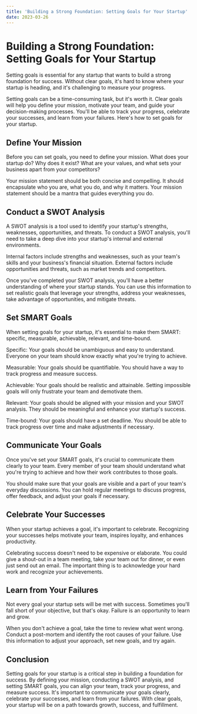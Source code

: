 ```yaml
---
title: 'Building a Strong Foundation: Setting Goals for Your Startup'
date: 2023-03-26
---
```


# Building a Strong Foundation: Setting Goals for Your Startup

Setting goals is essential for any startup that wants to build a strong foundation for success. Without clear goals, it's hard to know where your startup is heading, and it's challenging to measure your progress.

Setting goals can be a time-consuming task, but it's worth it. Clear goals will help you define your mission, motivate your team, and guide your decision-making processes. You'll be able to track your progress, celebrate your successes, and learn from your failures. Here's how to set goals for your startup.

## Define Your Mission

Before you can set goals, you need to define your mission. What does your startup do? Why does it exist? What are your values, and what sets your business apart from your competitors?

Your mission statement should be both concise and compelling. It should encapsulate who you are, what you do, and why it matters. Your mission statement should be a mantra that guides everything you do.

## Conduct a SWOT Analysis

A SWOT analysis is a tool used to identify your startup's strengths, weaknesses, opportunities, and threats. To conduct a SWOT analysis, you'll need to take a deep dive into your startup's internal and external environments.

Internal factors include strengths and weaknesses, such as your team's skills and your business's financial situation. External factors include opportunities and threats, such as market trends and competitors.

Once you've completed your SWOT analysis, you'll have a better understanding of where your startup stands. You can use this information to set realistic goals that leverage your strengths, address your weaknesses, take advantage of opportunities, and mitigate threats.

## Set SMART Goals

When setting goals for your startup, it's essential to make them SMART: specific, measurable, achievable, relevant, and time-bound.

Specific: Your goals should be unambiguous and easy to understand. Everyone on your team should know exactly what you're trying to achieve.

Measurable: Your goals should be quantifiable. You should have a way to track progress and measure success.

Achievable: Your goals should be realistic and attainable. Setting impossible goals will only frustrate your team and demotivate them.

Relevant: Your goals should be aligned with your mission and your SWOT analysis. They should be meaningful and enhance your startup's success.

Time-bound: Your goals should have a set deadline. You should be able to track progress over time and make adjustments if necessary.

## Communicate Your Goals

Once you've set your SMART goals, it's crucial to communicate them clearly to your team. Every member of your team should understand what you're trying to achieve and how their work contributes to those goals.

You should make sure that your goals are visible and a part of your team's everyday discussions. You can hold regular meetings to discuss progress, offer feedback, and adjust your goals if necessary.

## Celebrate Your Successes

When your startup achieves a goal, it's important to celebrate. Recognizing your successes helps motivate your team, inspires loyalty, and enhances productivity.

Celebrating success doesn't need to be expensive or elaborate. You could give a shout-out in a team meeting, take your team out for dinner, or even just send out an email. The important thing is to acknowledge your hard work and recognize your achievements.

## Learn from Your Failures

Not every goal your startup sets will be met with success. Sometimes you'll fall short of your objective, but that's okay. Failure is an opportunity to learn and grow.

When you don't achieve a goal, take the time to review what went wrong. Conduct a post-mortem and identify the root causes of your failure. Use this information to adjust your approach, set new goals, and try again.

## Conclusion

Setting goals for your startup is a critical step in building a foundation for success. By defining your mission, conducting a SWOT analysis, and setting SMART goals, you can align your team, track your progress, and measure success. It's important to communicate your goals clearly, celebrate your successes, and learn from your failures. With clear goals, your startup will be on a path towards growth, success, and fulfillment.
